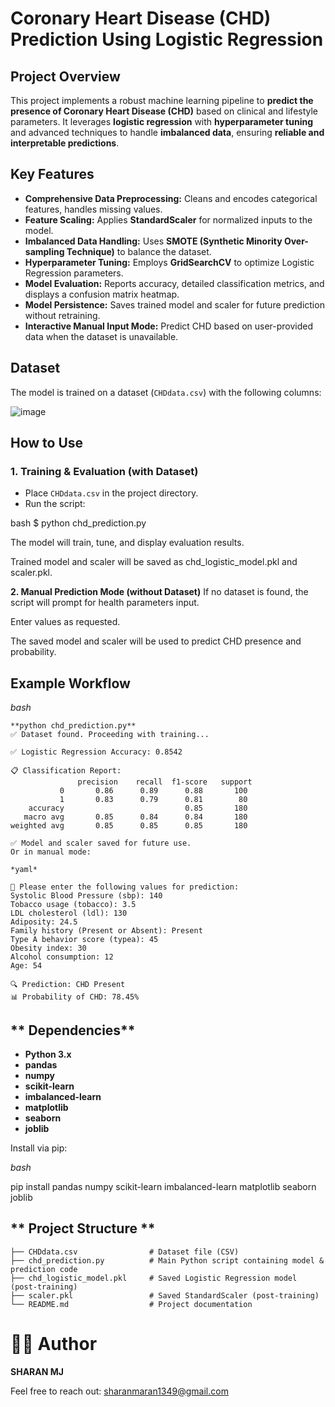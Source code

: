 # **Coronary Heart Disease (CHD) Prediction Using Logistic Regression**

## **Project Overview**
This project implements a robust machine learning pipeline to **predict the presence of Coronary Heart Disease (CHD)** based on clinical and lifestyle parameters. It leverages **logistic regression** with **hyperparameter tuning** and advanced techniques to handle **imbalanced data**, ensuring **reliable and interpretable predictions**.

## **Key Features**
- **Comprehensive Data Preprocessing:** Cleans and encodes categorical features, handles missing values.
- **Feature Scaling:** Applies **StandardScaler** for normalized inputs to the model.
- **Imbalanced Data Handling:** Uses **SMOTE (Synthetic Minority Over-sampling Technique)** to balance the dataset.
- **Hyperparameter Tuning:** Employs **GridSearchCV** to optimize Logistic Regression parameters.
- **Model Evaluation:** Reports accuracy, detailed classification metrics, and displays a confusion matrix heatmap.
- **Model Persistence:** Saves trained model and scaler for future prediction without retraining.
- **Interactive Manual Input Mode:** Predict CHD based on user-provided data when the dataset is unavailable.

## **Dataset**
The model is trained on a dataset (`CHDdata.csv`) with the following columns:

![image](https://github.com/user-attachments/assets/795919bd-e3a7-405d-8afd-705b72fdaef4)

## **How to Use**

### **1. Training & Evaluation (with Dataset)**
- Place `CHDdata.csv` in the project directory.
- Run the script:

bash
$ python chd_prediction.py


The model will train, tune, and display evaluation results.

Trained model and scaler will be saved as chd_logistic_model.pkl and scaler.pkl.

**2. Manual Prediction Mode (without Dataset)**
If no dataset is found, the script will prompt for health parameters input.

Enter values as requested.

The saved model and scaler will be used to predict CHD presence and probability.

## Example Workflow
*bash*
```
**python chd_prediction.py**
✅ Dataset found. Proceeding with training...

✅ Logistic Regression Accuracy: 0.8542

📋 Classification Report:
               precision    recall  f1-score   support
           0       0.86      0.89      0.88       100
           1       0.83      0.79      0.81        80
    accuracy                           0.85       180
   macro avg       0.85      0.84      0.84       180
weighted avg       0.85      0.85      0.85       180

✅ Model and scaler saved for future use.
Or in manual mode:

*yaml*

📝 Please enter the following values for prediction:
Systolic Blood Pressure (sbp): 140
Tobacco usage (tobacco): 3.5
LDL cholesterol (ldl): 130
Adiposity: 24.5
Family history (Present or Absent): Present
Type A behavior score (typea): 45
Obesity index: 30
Alcohol consumption: 12
Age: 54

🔍 Prediction: CHD Present
📊 Probability of CHD: 78.45%
```

## ** Dependencies**

- **Python 3.x**
- **pandas**
- **numpy**
- **scikit-learn**
- **imbalanced-learn**
- **matplotlib**
- **seaborn**
- **joblib**


Install via pip:

*bash*

pip install pandas numpy scikit-learn imbalanced-learn matplotlib seaborn joblib

## ** Project Structure **
```
├── CHDdata.csv                # Dataset file (CSV)
├── chd_prediction.py          # Main Python script containing model & prediction code
├── chd_logistic_model.pkl     # Saved Logistic Regression model (post-training)
├── scaler.pkl                 # Saved StandardScaler (post-training)
└── README.md                  # Project documentation
```
# 🧑‍💻 Author
**SHARAN MJ**

Feel free to reach out: sharanmaran1349@gmail.com
